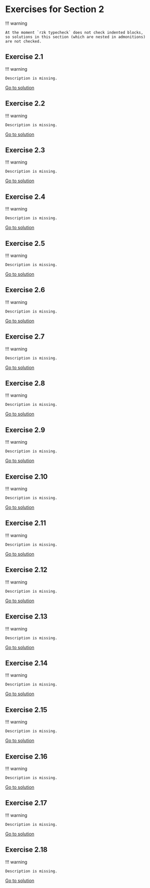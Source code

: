# Exercises for Section 2

!!! warning

    At the moment `rzk typecheck` does not check indented blocks,
    so solutions in this section (which are nested in admonitions)
    are not checked.

## Exercise 2.1

!!! warning

    Description is missing.

[Go to solution](2.1-solution.rzk.md)

## Exercise 2.2

!!! warning

    Description is missing.

[Go to solution](2.2-solution.rzk.md)

## Exercise 2.3

!!! warning

    Description is missing.

[Go to solution](2.3-solution.rzk.md)

## Exercise 2.4

!!! warning

    Description is missing.

[Go to solution](2.4-solution.rzk.md)

## Exercise 2.5

!!! warning

    Description is missing.

[Go to solution](2.5-solution.rzk.md)

## Exercise 2.6

!!! warning

    Description is missing.

[Go to solution](2.6-solution.rzk.md)

## Exercise 2.7

!!! warning

    Description is missing.

[Go to solution](2.7-solution.rzk.md)

## Exercise 2.8

!!! warning

    Description is missing.

[Go to solution](2.8-solution.rzk.md)

## Exercise 2.9

!!! warning

    Description is missing.

[Go to solution](2.9-solution.rzk.md)

## Exercise 2.10

!!! warning

    Description is missing.

[Go to solution](2.10-solution.rzk.md)

## Exercise 2.11

!!! warning

    Description is missing.

[Go to solution](2.11-solution.rzk.md)

## Exercise 2.12

!!! warning

    Description is missing.

[Go to solution](2.12-solution.rzk.md)

## Exercise 2.13

!!! warning

    Description is missing.

[Go to solution](2.13-solution.rzk.md)

## Exercise 2.14

!!! warning

    Description is missing.

[Go to solution](2.14-solution.rzk.md)

## Exercise 2.15

!!! warning

    Description is missing.

[Go to solution](2.15-solution.rzk.md)

## Exercise 2.16

!!! warning

    Description is missing.

[Go to solution](2.16-solution.rzk.md)

## Exercise 2.17

!!! warning

    Description is missing.

[Go to solution](2.17-solution.rzk.md)

## Exercise 2.18

!!! warning

    Description is missing.

[Go to solution](2.18-solution.rzk.md)
